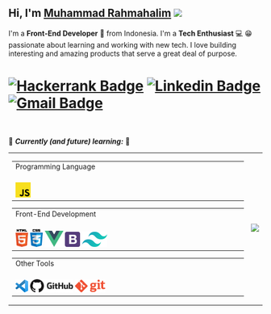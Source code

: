 ## Hi, I'm [Muhammad Rahmahalim](https://github.com/oxwazz) <img src="https://media.giphy.com/media/VgCDAzcKvsR6OM0uWg/giphy.gif" width="50">

I'm a **Front-End Developer** 🚀 from Indonesia. I'm a **Tech Enthusiast** 💻 😁 passionate about learning and working with new tech. I love building interesting and amazing products that serve a great deal of purpose.

[![Hackerrank Badge](https://img.shields.io/badge/-Hackerrank-2EC866?style=flat-square&logo=HackerRank&logoColor=white&link=https://www.hackerrank.com/oxwazz)](https://www.hackerrank.com/oxwazz)
[![Linkedin Badge](https://img.shields.io/badge/-LinkedIn-blue?style=flat-square&logo=Linkedin&logoColor=white&link=https://www.linkedin.com/in/oxwazz/)](https://www.linkedin.com/in/oxwazz/)
[![Gmail Badge](https://img.shields.io/badge/-Gmail-d14836?style=flat-square&logo=Gmail&logoColor=white&link=mailto:muhammad.rahmahalim@gmail.com)](mailto:muhammad.rahmahalim@gmail.com)
===============
<br>

🌱 <b><i>Currently (and future) learning:</i></b> 🌱
<table>
   <tr>
      <td style="vertical-align:top">
         <table style="width:100%" >
            <tr>
               <td>Programming Language                                 </td>
            </tr>
            <tr>
               <td>
                  <img src="logo-200px/javascript.png" width="30">
               </td>
            </tr>
         </table>
         <table style="width:100%">
            <tr>
               <td>Front-End Development                                 </td>
            </tr>
            <tr>
               <td>
                  <img src="logo-200px/html5.png" width="25">
                  <img src="logo-200px/css.png" width="25">
                  <img src="logo-200px/vuejs.png" width="37">
                  <img src="logo-200px/bootstrap4.png" width="30">
                  <img src="logo-200px/tailwindcss.png" width="50">
               </td>
            </tr>
         </table>
         <table style="width:100%">
            <tr>
               <td>Other Tools                                           </td>
            </tr>
            <tr>
               <td>
                  <img src="logo-200px/vscode.png" width="25">
                  <img src="logo-200px/github.png" width="85">
                  <img src="logo-200px/git.png" width="60">
               </td>
            </tr>
         </table>
      </td>
      <td>
         <img src="https://media.giphy.com/media/VbnUQpnihPSIgIXuZv/giphy-downsized.gif" />
      </td>
   </tr>
</table>


